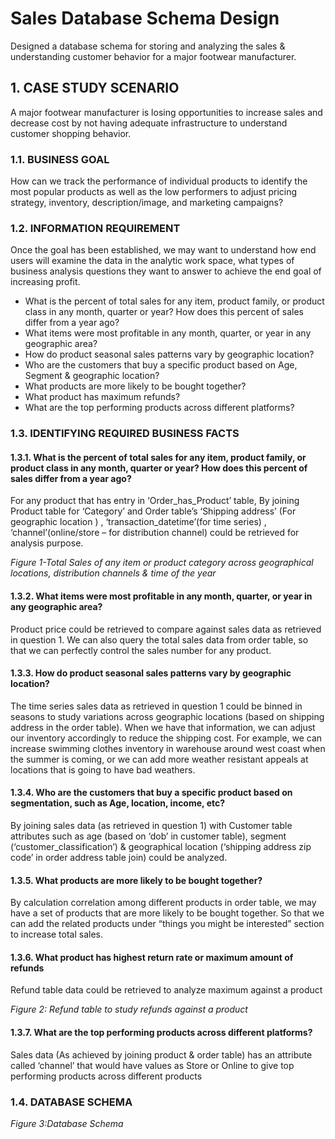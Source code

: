 # Sales Database Schema Design
Designed a database schema for storing and analyzing the sales &amp; understanding customer behavior for a major footwear manufacturer. 
## 1.	CASE STUDY SCENARIO
A major footwear manufacturer is losing opportunities to increase sales and decrease cost by not having adequate infrastructure to understand customer shopping behavior.
### 1.1.	BUSINESS GOAL
How can we track the performance of individual products to identify the most popular products as well as the low performers to adjust pricing strategy, inventory, description/image, and marketing campaigns?

### 1.2.	INFORMATION REQUIREMENT
Once the goal has been established, we may want to understand how end users will examine the data in the analytic work space, what types of business analysis questions they want to answer to achieve the end goal of increasing profit.
* What is the percent of total sales for any item, product family, or product class in any month, quarter or year? How does this percent of sales differ from a year ago?
*	What items were most profitable in any month, quarter, or year in any geographic area? 
*	How do product seasonal sales patterns vary by geographic location? 
*	Who are the customers that buy a specific product based on Age, Segment & geographic location?
*	What products are more likely to be bought together?
*	What product has maximum refunds?
*	What are the top performing products across different platforms?

### 1.3.	IDENTIFYING REQUIRED BUSINESS FACTS
#### 1.3.1.	What is the percent of total sales for any item, product family, or product class in any month, quarter or year? How does this percent of sales differ from a year ago?
For any product that has entry in ‘Order_has_Product’ table, By joining Product table for ‘Category’ and Order table’s ‘Shipping address’ (For geographic location ) , ‘transaction_datetime’(for time series) , ‘channel’(online/store – for distribution channel) could be retrieved for analysis purpose.
 
*Figure 1-Total Sales of any item or product category across geographical locations, distribution channels & time of the year*

#### 1.3.2.	What items were most profitable in any month, quarter, or year in any geographic area? 
Product price could be retrieved to compare against sales data as retrieved in question 1. We can also query the total sales data from order table, so that we can perfectly control the sales number for any product.
#### 1.3.3.	How do product seasonal sales patterns vary by geographic location? 
The time series sales data as retrieved in question 1 could be binned in seasons to study variations across geographic locations (based on shipping address in the order table).
When we have that information, we can adjust our inventory accordingly to reduce the shipping cost. For example, we can increase swimming clothes inventory in warehouse around west coast when the summer is coming, or we can add more weather resistant appeals at locations that is going to have bad weathers.
#### 1.3.4.	Who are the customers that buy a specific product based on segmentation, such as Age, location, income, etc?
By joining sales data (as retrieved in question 1) with Customer table attributes such as age (based on ‘dob’ in customer table), segment (‘customer_classification’) & geographical location (‘shipping address zip code’ in order address table join) could be analyzed.
#### 1.3.5.	What products are more likely to be bought together?
By calculation correlation among different products in order table, we may have a set of products that are more likely to be bought together. So that we can add the related products under “things you might be interested” section to increase total sales.
#### 1.3.6.	What product has highest return rate or maximum amount of refunds 
Refund table data could be retrieved to analyze maximum against a product
 
*Figure 2: Refund table to study refunds against a product*

#### 1.3.7.	What are the top performing products across different platforms?
Sales data (As achieved by joining product & order table) has an attribute called ‘channel’ that would have values as Store or Online to give top performing products across different products
	
### 1.4.	DATABASE SCHEMA
 
*Figure 3:Database Schema* 

